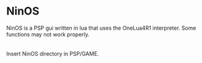 <h1>NinOS</h1>
NinOS is a PSP gui written in lua that uses the OneLua4R1 interpreter. Some functions may not work properly.
<br><br><br>
Insert NinOS directory in PSP/GAME.
